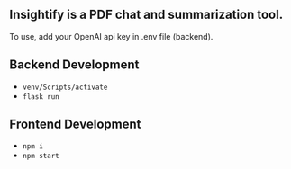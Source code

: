 <h2>Insightify is a PDF chat and summarization tool.</h2>
To use, add your OpenAI api key in .env file (backend). 

## Backend Development

- `venv/Scripts/activate`
- `flask run`

## Frontend Development

- `npm i`
- `npm start`
